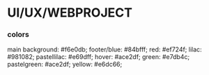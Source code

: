 # UI/UX/WEBPROJECT

### colors

main background: #f6e0db;
footer/blue: #84bfff;
red: #ef724f;
lilac: #981082;
pastellilac: #e69dff;
hover: #ace2df;
green: #e7db4c;
pastelgreen: #ace2df;
yellow: #e6dc66;